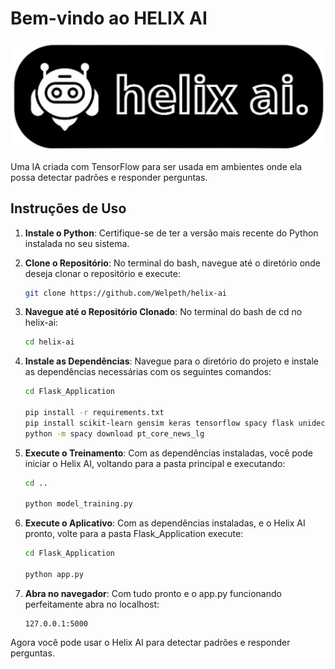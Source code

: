 # Bem-vindo ao HELIX AI

![Helix AI](Flask_Application/static/images/image1.png)

Uma IA criada com TensorFlow para ser usada em ambientes onde ela possa detectar padrões e responder perguntas.

## Instruções de Uso

1. **Instale o Python**: Certifique-se de ter a versão mais recente do Python instalada no seu sistema.

2. **Clone o Repositório**: No terminal do bash, navegue até o diretório onde deseja clonar o repositório e execute:

    ```bash
    git clone https://github.com/Welpeth/helix-ai
    ```
2. **Navegue até o Repositório Clonado**: No terminal do bash de cd no helix-ai:

    ```bash
    cd helix-ai
    ```

3. **Instale as Dependências**: Navegue para o diretório do projeto e instale as dependências necessárias com os seguintes comandos:

    ```bash
    cd Flask_Application

    pip install -r requirements.txt
    pip install scikit-learn gensim keras tensorflow spacy flask unidecode nltk
    python -m spacy download pt_core_news_lg
    ```

4. **Execute o Treinamento**: Com as dependências instaladas, você pode iniciar o Helix AI, voltando para a pasta principal e executando:

    ```bash
    cd ..

    python model_training.py
    ```
5. **Execute o Aplicativo**: Com as dependências instaladas, e o Helix AI pronto, volte para a pasta Flask_Application execute:

    ```bash
    cd Flask_Application

    python app.py
    ```
    
6. **Abra no navegador**: Com tudo pronto e o app.py funcionando perfeitamente abra no localhost:

    ```
    127.0.0.1:5000
    ```

Agora você pode usar o Helix AI para detectar padrões e responder perguntas.
